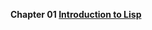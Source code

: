 **Chapter 01 [Introduction to Lisp](https://github.com/norvig/paip-lisp/blob/master/docs/chapter1.md)**
